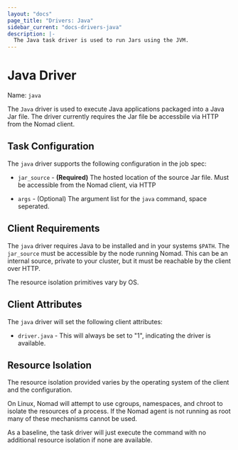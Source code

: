 ```yaml
---
layout: "docs"
page_title: "Drivers: Java"
sidebar_current: "docs-drivers-java"
description: |-
  The Java task driver is used to run Jars using the JVM.
---
```


# Java Driver

Name: `java`

The `Java` driver is used to execute Java applications packaged into a Java Jar 
file. The driver currently requires the Jar file be accessbile via
HTTP from the Nomad client. 

## Task Configuration

The `java` driver supports the following configuration in the job spec:

* `jar_source` - **(Required)** The hosted location of the source Jar file. Must be accessible
from the Nomad client, via HTTP

* `args` - (Optional) The argument list for the `java` command, space seperated. 

## Client Requirements

The `java` driver requires Java to be installed and in your systems `$PATH`.
The `jar_source` must be accessible by the node running Nomad. This can be an 
internal source, private to your cluster, but it must be reachable by the client 
over HTTP. 

The resource isolation primitives vary by OS.

## Client Attributes

The `java` driver will set the following client attributes:

* `driver.java` - This will always be set to "1", indicating the
  driver is available.

## Resource Isolation

The resource isolation provided varies by the operating system of
the client and the configuration.

On Linux, Nomad will attempt to use cgroups, namespaces, and chroot
to isolate the resources of a process. If the Nomad agent is not
running as root many of these mechanisms cannot be used.

As a baseline, the task driver will just execute the command
with no additional resource isolation if none are available.

